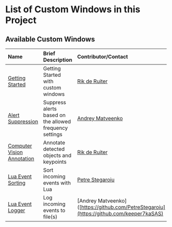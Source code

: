 # List of Custom Windows in this Project

## Available Custom Windows

| Name | Brief Description | Contributor/Contact | Version Supported | Last Update | Code file |
| :--- | :--- | :-- | :-- | :-- | :-- |
| [Getting Started](./Getting%20Started/README.md) | Getting Started with custom windows | [Rik de Ruiter](https://github.com/riksas) | 2025.02 <br>or later | 13JAN2025 | [Getting Started](./Getting%20Started/custom_window.py) |
| [Alert Suppression](./Alert%20Suppression/README.md) | Suppress alerts based on the allowed frequency settings | [Andrey Matveenko](https://github.com/keeper7kaSAS) | 2025.02 <br>or later | 29JAN2025 | [Alert Suppression](./Alert%20Suppression/alert_suppression.lua) |
| [Computer Vision Annotation](./Computer%20Vision%20Annotation/README.md) | Annotate detected objects and keypoints | [Rik de Ruiter](https://github.com/riksas) | 2025.02 <br>or later | 14JAN2025 | [Computer Vision Annotation](./Computer%20Vision%20Annotation/espconfig_to_markdown.py) |
| [Lua Event Sorting](./Lua%20Event%20Sorting/README.md) | Sort incoming events with Lua | [Petre Stegaroiu](https://github.com/PetreStegaroiu) | 2025.03 <br>or later | 25MAR2025 | [Lua Event Sorting](./Lua%20Event%20Sorting/files/EventSort.lua) |
| [Lua Event Logger](./Logger/README.md) | Log incoming events to file(s) | [Andrey Matveenko]([https://github.com/PetreStegaroiu](https://github.com/keeper7kaSAS) | 2025.07 <br>or later | 13JUN2025 | [Lua Event Logger](./Logger/Logger.lua) |

